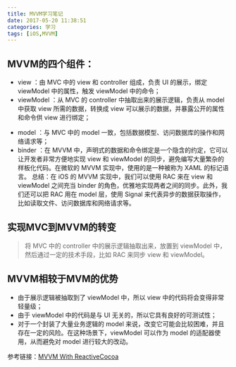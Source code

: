 ```yaml
---
title: MVVM学习笔记
date: 2017-05-20 11:38:51
categories: 学习
tags: [iOS,MVVM]
---
```


## MVVM的四个组件：
* view ：由 MVC 中的 view 和 controller 组成，负责 UI 的展示，绑定 viewModel 中的属性，触发 viewModel 中的命令；
* viewModel ：从 MVC 的 controller 中抽取出来的展示逻辑，负责从 model 中获取 view 所需的数据，转换成 view 可以展示的数据，并暴露公开的属性和命令供 view 进行绑定；
<!--more-->
* model ：与 MVC 中的 model 一致，包括数据模型、访问数据库的操作和网络请求等；
* binder ：在 MVVM 中，声明式的数据和命令绑定是一个隐含的约定，它可以让开发者非常方便地实现 view 和 viewModel 的同步，避免编写大量繁杂的样板化代码。在微软的 MVVM 实现中，使用的是一种被称为 XAML 的标记语言。
总结：在 iOS 的 MVVM 实现中，我们可以使用 RAC 来在 view 和 viewModel 之间充当 binder 的角色，优雅地实现两者之间的同步。此外，我们还可以把 RAC 用在 model 层，使用 Signal 来代表异步的数据获取操作，比如读取文件、访问数据库和网络请求等。

## 实现MVC到MVVM的转变
> 将 MVC 中的 controller 中的展示逻辑抽取出来，放置到 viewModel 中，然后通过一定的技术手段，比如 RAC 来同步 view 和 viewModel。

## MVVM相较于MVM的优势
* 由于展示逻辑被抽取到了 viewModel 中，所以 view 中的代码将会变得非常轻量级；
* 由于 viewModel 中的代码是与 UI 无关的，所以它具有良好的可测试性；
* 对于一个封装了大量业务逻辑的 model 来说，改变它可能会比较困难，并且存在一定的风险。在这种场景下，viewModel 可以作为 model 的适配器使用，从而避免对 model 进行较大的改动。

参考链接：[MVVM With ReactiveCocoa](http://blog.leichunfeng.com/blog/2016/02/27/mvvm-with-reactivecocoa/)
